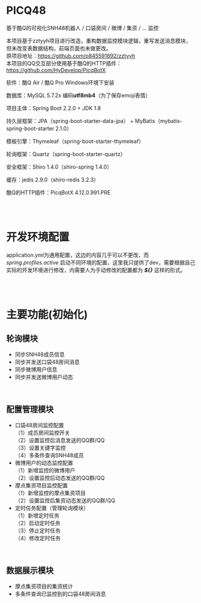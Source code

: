 # PICQ48
基于酷Q的可视化SNH48机器人 / 口袋房间 / 微博 / 集资 / ... 监控

本项目基于zztyyh项目进行改造，重构数据监控模块逻辑，重写发送消息模块，但未改变表数据结构，前端页面也未做更改。<br/>
原项目地址：https://github.com/p845591892/zztyyh  <br/>
本项目的QQ交互部分使用基于酷Q的HTTP插件：https://github.com/HyDevelop/PicqBotX

软件：酷Q Air / 酷Q Pro Windows环境下安装

数据库：MySQL 5.7.2x 编码**utf8mb4**（为了保存emoji表情）

项目主体：Spring Boot 2.2.0 + JDK 1.8

持久层框架：JPA（spring-boot-starter-data-jpa） + MyBatis（mybatis-spring-boot-starter 2.1.0）

模板引擎：Thymeleaf（spring-boot-starter-thymeleaf）

轮询框架：Quartz（spring-boot-starter-quartz）

安全框架：Shiro 1.4.0（shiro-spring 1.4.0）

缓存：jedis 2.9.0（shiro-redis 3.2.3）

酷Q的HTTP插件：PicqBotX 4.12.0.991.PRE

<br/>
<br/>

# 开发环境配置
application.yml为通用配置，这边的内容几乎可以不更改，而 *spring.profiles.active* 启动不同环境的配置，这里我只提供了dev，需要根据自己实际的开发环境进行修改，内需要人为手动修改的配置都为 ***${}*** 这样的形式。

<br/>
<br/>

# 主要功能(初始化)
## 轮询模块
* 同步SNH48成员信息<br/>
* 同步并发送口袋48房间消息<br/>
* 同步微博用户信息<br/>
* 同步并发送微博用户动态<br/>

<br/>

## 配置管理模块
* 口袋48房间监控配置<br/>
  （1）成员房间监控开关<br/>
  （2）设置监控后消息发送的QQ群/QQ<br/>
  （3）设置关键字监控<br/>
  （4）多条件查询SNH48成员<br/>
* 微博用户的动态监控配置<br/>
  （1）新增监控的微博用户<br/>
  （2）设置监控后动态发送的QQ群/QQ<br/>
* 摩点集资项目监控配置<br/>
  （1）新增监控的摩点集资项目<br/>
  （2）设置监控后集资动态发送的QQ群/QQ
* 定时任务配置（管理轮询模块）<br/>
  （1）新增定时任务<br/>
  （2）启动定时任务<br/>
  （3）停止定时任务<br/>
  （4）修改定时任务<br/>
  
<br/>

## 数据展示模块
* 摩点集资项目的集资统计
* 多条件查询已监控到的口袋48房间消息
